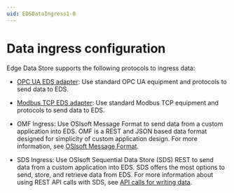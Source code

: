 ```yaml
---
uid: EDSDataIngress1-0
---
```


# Data ingress configuration

Edge Data Store supports the following protocols to ingress data:

- [OPC UA EDS adapter](xref:opcUaOverview1-0): Use standard OPC UA equipment and protocols to send data to EDS.

- [Modbus TCP EDS adapter](xref:modbusOverview1-0): Use standard Modbus TCP equipment and protocols to send data to EDS.

- OMF Ingress: Use OSIsoft Message Format to send data from a custom application into EDS. OMF is a REST and JSON based data format designed for simplicity of custom application design. For more information, see [OSIsoft Message Format](xref:omfOverview1-0).

- SDS Ingress: Use OSIsoft Sequential Data Store (SDS) REST to send data from a custom application into EDS. SDS offers the most options to send, store, and retrieve data from EDS. For more information about using REST API calls with SDS, see [API calls for writing data](xref:sdsWritingDataApi1-0).
